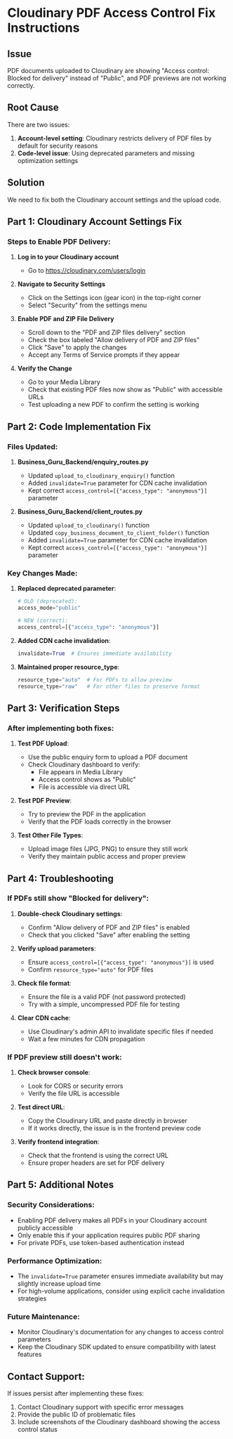 # Cloudinary PDF Access Control Fix Instructions

## Issue
PDF documents uploaded to Cloudinary are showing "Access control: Blocked for delivery" instead of "Public", and PDF previews are not working correctly.

## Root Cause
There are two issues:
1. **Account-level setting**: Cloudinary restricts delivery of PDF files by default for security reasons
2. **Code-level issue**: Using deprecated parameters and missing optimization settings

## Solution
We need to fix both the Cloudinary account settings and the upload code.

## Part 1: Cloudinary Account Settings Fix

### Steps to Enable PDF Delivery:

1. **Log in to your Cloudinary account**
   - Go to https://cloudinary.com/users/login

2. **Navigate to Security Settings**
   - Click on the Settings icon (gear icon) in the top-right corner
   - Select "Security" from the settings menu

3. **Enable PDF and ZIP File Delivery**
   - Scroll down to the "PDF and ZIP files delivery" section
   - Check the box labeled "Allow delivery of PDF and ZIP files"
   - Click "Save" to apply the changes
   - Accept any Terms of Service prompts if they appear

4. **Verify the Change**
   - Go to your Media Library
   - Check that existing PDF files now show as "Public" with accessible URLs
   - Test uploading a new PDF to confirm the setting is working

## Part 2: Code Implementation Fix

### Files Updated:

1. **Business_Guru_Backend/enquiry_routes.py**
   - Updated `upload_to_cloudinary_enquiry()` function
   - Added `invalidate=True` parameter for CDN cache invalidation
   - Kept correct `access_control=[{"access_type": "anonymous"}]` parameter

2. **Business_Guru_Backend/client_routes.py**
   - Updated `upload_to_cloudinary()` function
   - Updated `copy_business_document_to_client_folder()` function
   - Added `invalidate=True` parameter for CDN cache invalidation
   - Kept correct `access_control=[{"access_type": "anonymous"}]` parameter

### Key Changes Made:

1. **Replaced deprecated parameter**:
   ```python
   # OLD (deprecated):
   access_mode="public"
   
   # NEW (correct):
   access_control=[{"access_type": "anonymous"}]
   ```

2. **Added CDN cache invalidation**:
   ```python
   invalidate=True  # Ensures immediate availability
   ```

3. **Maintained proper resource_type**:
   ```python
   resource_type="auto"  # For PDFs to allow preview
   resource_type="raw"   # For other files to preserve format
   ```

## Part 3: Verification Steps

### After implementing both fixes:

1. **Test PDF Upload**:
   - Use the public enquiry form to upload a PDF document
   - Check Cloudinary dashboard to verify:
     - File appears in Media Library
     - Access control shows as "Public"
     - File is accessible via direct URL

2. **Test PDF Preview**:
   - Try to preview the PDF in the application
   - Verify that the PDF loads correctly in the browser

3. **Test Other File Types**:
   - Upload image files (JPG, PNG) to ensure they still work
   - Verify they maintain public access and proper preview

## Part 4: Troubleshooting

### If PDFs still show "Blocked for delivery":

1. **Double-check Cloudinary settings**:
   - Confirm "Allow delivery of PDF and ZIP files" is enabled
   - Check that you clicked "Save" after enabling the setting

2. **Verify upload parameters**:
   - Ensure `access_control=[{"access_type": "anonymous"}]` is used
   - Confirm `resource_type="auto"` for PDF files

3. **Check file format**:
   - Ensure the file is a valid PDF (not password protected)
   - Try with a simple, uncompressed PDF file for testing

4. **Clear CDN cache**:
   - Use Cloudinary's admin API to invalidate specific files if needed
   - Wait a few minutes for CDN propagation

### If PDF preview still doesn't work:

1. **Check browser console**:
   - Look for CORS or security errors
   - Verify the file URL is accessible

2. **Test direct URL**:
   - Copy the Cloudinary URL and paste directly in browser
   - If it works directly, the issue is in the frontend preview code

3. **Verify frontend integration**:
   - Check that the frontend is using the correct URL
   - Ensure proper headers are set for PDF delivery

## Part 5: Additional Notes

### Security Considerations:
- Enabling PDF delivery makes all PDFs in your Cloudinary account publicly accessible
- Only enable this if your application requires public PDF sharing
- For private PDFs, use token-based authentication instead

### Performance Optimization:
- The `invalidate=True` parameter ensures immediate availability but may slightly increase upload time
- For high-volume applications, consider using explicit cache invalidation strategies

### Future Maintenance:
- Monitor Cloudinary's documentation for any changes to access control parameters
- Keep the Cloudinary SDK updated to ensure compatibility with latest features

## Contact Support:
If issues persist after implementing these fixes:
1. Contact Cloudinary support with specific error messages
2. Provide the public ID of problematic files
3. Include screenshots of the Cloudinary dashboard showing the access control status